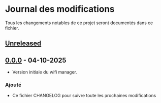 # Journal des modifications

Tous les changements notables de ce projet seront documentés dans ce fichier.

## [Unreleased]

## [0.0.0] - 04-10-2025

- Version initiale du wifi manager.

### Ajouté

- Ce fichier CHANGELOG pour suivre toute les prochaines modifications

[unreleased]: https://github.com/Microcoaster/MicroCoaster_WifiManager/compare/v0.0.0...HEAD
[0.0.0]: https://github.com/Microcoaster/MicroCoaster_WifiManager/releases/tag/v0.0.0